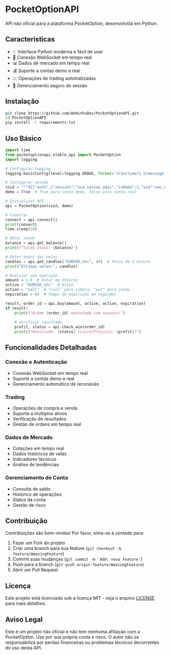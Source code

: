 # PocketOptionAPI

API não oficial para a plataforma PocketOption, desenvolvida em Python.

## Características

- ✨ Interface Python moderna e fácil de usar
- 🔄 Conexão WebSocket em tempo real
- 📊 Dados de mercado em tempo real
- 💰 Suporte a contas demo e real
- 📈 Operações de trading automatizadas
- 🔐 Gerenciamento seguro de sessão

## Instalação

```bash
git clone https://github.com/AdminhuDev/PocketOptionAPI.git
cd PocketOptionAPI
pip install -r requirements.txt
```

## Uso Básico

```python
import time
from pocketoptionapi.stable_api import PocketOption
import logging

# Configurar logging
logging.basicConfig(level=logging.DEBUG, format='%(asctime)s %(message)s')

# Configurar sessão
ssid = """42["auth",{"session":"sua_sessao_aqui","isDemo":1,"uid":seu_uid_aqui,"platform":2}]"""
demo = True  # True para conta demo, False para conta real

# Inicializar API
api = PocketOption(ssid, demo)

# Conectar
connect = api.connect()
print(connect)
time.sleep(10)

# Obter saldo
balance = api.get_balance()
print(f"Saldo atual: {balance}")

# Obter dados das velas
candles = api.get_candles("EURUSD_otc", 60)  # Velas de 1 minuto
print("Últimas velas:", candles)

# Realizar uma operação
amount = 1.0  # Valor em dólares
active = "EURUSD_otc"  # Ativo
action = "call"  # "call" para compra, "put" para venda
expiration = 60  # Tempo de expiração em segundos

result, order_id = api.buy(amount, active, action, expiration)
if result:
    print(f"Ordem {order_id} executada com sucesso!")
    
    # Verificar resultado
    profit, status = api.check_win(order_id)
    print(f"Resultado: {status} (Lucro/Prejuízo: {profit})")
```

## Funcionalidades Detalhadas

### Conexão e Autenticação
- Conexão WebSocket em tempo real
- Suporte a contas demo e real
- Gerenciamento automático de reconexão

### Trading
- Operações de compra e venda
- Suporte a múltiplos ativos
- Verificação de resultados
- Gestão de ordens em tempo real

### Dados de Mercado
- Cotações em tempo real
- Dados históricos de velas
- Indicadores técnicos
- Análise de tendências

### Gerenciamento de Conta
- Consulta de saldo
- Histórico de operações
- Status da conta
- Gestão de risco

## Contribuição

Contribuições são bem-vindas! Por favor, sinta-se à vontade para:

1. Fazer um Fork do projeto
2. Criar uma branch para sua feature (`git checkout -b feature/AmazingFeature`)
3. Commit suas mudanças (`git commit -m 'Add: nova feature'`)
4. Push para a branch (`git push origin feature/AmazingFeature`)
5. Abrir um Pull Request

## Licença

Este projeto está licenciado sob a licença MIT - veja o arquivo [LICENSE](LICENSE) para mais detalhes.

## Aviso Legal

Este é um projeto não oficial e não tem nenhuma afiliação com a PocketOption. Use por sua própria conta e risco. O autor não se responsabiliza por perdas financeiras ou problemas técnicos decorrentes do uso desta API. 